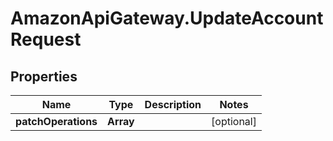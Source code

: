 # AmazonApiGateway.UpdateAccountRequest

## Properties

Name | Type | Description | Notes
------------ | ------------- | ------------- | -------------
**patchOperations** | **Array** |  | [optional] 


